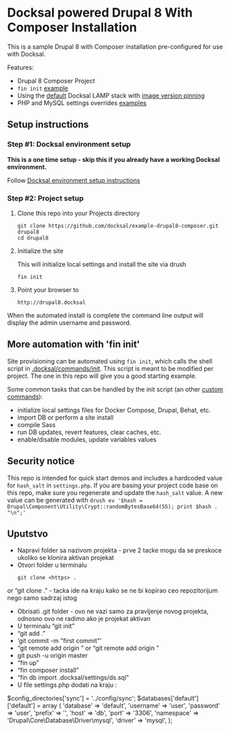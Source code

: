 # Docksal powered Drupal 8 With Composer Installation

This is a sample Drupal 8 with Composer installation pre-configured for use with Docksal.

Features:

- Drupal 8 Composer Project
- `fin init` [example](.docksal/commands/init)
- Using the [default](.docksal/docksal.env#L9) Docksal LAMP stack with [image version pinning](.docksal/docksal.env#L13-L15)
- PHP and MySQL settings overrides [examples](.docksal/etc)

## Setup instructions

### Step #1: Docksal environment setup

**This is a one time setup - skip this if you already have a working Docksal environment.**

Follow [Docksal environment setup instructions](https://docs.docksal.io/en/master/getting-started/env-setup)

### Step #2: Project setup

1. Clone this repo into your Projects directory

    ```
    git clone https://github.com/docksal/example-drupal8-composer.git drupal8
    cd drupal8
    ```

2. Initialize the site

    This will initialize local settings and install the site via drush

    ```
    fin init
    ```

3. Point your browser to

    ```
    http://drupal8.docksal
    ```

When the automated install is complete the command line output will display the admin username and password.


## More automation with 'fin init'

Site provisioning can be automated using `fin init`, which calls the shell script in [.docksal/commands/init](.docksal/commands/init).
This script is meant to be modified per project. The one in this repo will give you a good starting example.

Some common tasks that can be handled by the init script (an other [custom commands](https://docs.docksal.io/en/master/fin/custom-commands/)):

- initialize local settings files for Docker Compose, Drupal, Behat, etc.
- import DB or perform a site install
- compile Sass
- run DB updates, revert features, clear caches, etc.
- enable/disable modules, update variables values


## Security notice

This repo is intended for quick start demos and includes a hardcoded value for `hash_salt` in `settings.php`.
If you are basing your project code base on this repo, make sure you regenerate and update the `hash_salt` value.
A new value can be generated with `drush ev '$hash = Drupal\Component\Utility\Crypt::randomBytesBase64(55); print $hash . "\n";'`



## Uputstvo

- Napravi folder sa nazivom projekta - prve 2 tacke mogu da se preskoce ukoliko se klonira aktivan projekat
- Otvori folder u terminalu
    ```
    git clone <https> .
    ``` 
or “git clone <ssh> .” - tacka ide na kraju kako se ne bi kopirao ceo repozitorijum nego samo sadrzaj istog 
- Obrisati .git folder - ovo ne vazi samo za pravljenje novog projekta, odnosno ovo ne radimo ako je projekat aktivan
- U terminalu “git init” 
- “git add .”
- ‘git commit -m "first commit"’
- “git remote add origin <https>” or “git remote add origin <ssh>”
- git push -u origin master
- “fin up”
- “fin composer install”
- “fin db import .docksal/settings/ds.sql”
- U file settings.php dodati na kraju :

$config_directories['sync'] = '../config/sync';
$databases['default']['default'] = array (
  'database' => 'default',
  'username' => 'user',
  'password' => 'user',
  'prefix' => '',
  'host' => 'db',
  'port' => '3306',
  'namespace' => 'Drupal\\Core\\Database\\Driver\\mysql',
  'driver' => 'mysql',
);
